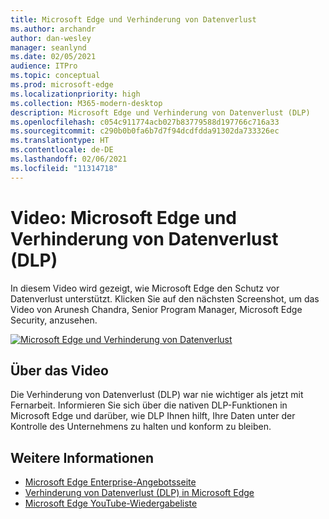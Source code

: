 ```yaml
---
title: Microsoft Edge und Verhinderung von Datenverlust
ms.author: archandr
author: dan-wesley
manager: seanlynd
ms.date: 02/05/2021
audience: ITPro
ms.topic: conceptual
ms.prod: microsoft-edge
ms.localizationpriority: high
ms.collection: M365-modern-desktop
description: Microsoft Edge und Verhinderung von Datenverlust (DLP)
ms.openlocfilehash: c054c911774acb027b83779588d197766c716a33
ms.sourcegitcommit: c290b0b0fa6b7d7f94dcdfdda91302da733326ec
ms.translationtype: HT
ms.contentlocale: de-DE
ms.lasthandoff: 02/06/2021
ms.locfileid: "11314718"
---
```

# Video: Microsoft Edge und Verhinderung von Datenverlust (DLP)

In diesem Video wird gezeigt, wie Microsoft Edge den Schutz vor Datenverlust unterstützt. Klicken Sie auf den nächsten Screenshot, um das Video von Arunesh Chandra, Senior Program Manager, Microsoft Edge Security, anzusehen.

[![ Microsoft Edge und Verhinderung von Datenverlust](media/microsoft-edge-security-dlp/0.png)](http://www.youtube.com/watch?v=dLD04U9eTqg " Microsoft Edge and data loss prevention")

## Über das Video

Die Verhinderung von Datenverlust (DLP) war nie wichtiger als jetzt mit Fernarbeit. Informieren Sie sich über die nativen DLP-Funktionen in Microsoft Edge und darüber, wie DLP Ihnen hilft, Ihre Daten unter der Kontrolle des Unternehmens zu halten und konform zu bleiben.

## Weitere Informationen

- [Microsoft Edge Enterprise-Angebotsseite](https://aka.ms/EdgeEnterprise)
- [Verhinderung von Datenverlust (DLP) in Microsoft Edge](microsoft-edge-security-dlp.md)
- [Microsoft Edge YouTube-Wiedergabeliste](https://www.youtube.com/playlist?list=PLXtHYVsvn_b-uXh1tMeYpT-0iD8tD3tFy)
